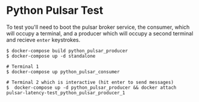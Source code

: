 # Python Pulsar Test

To test you'll need to boot the pulsar broker service, the consumer, which will occupy a terminal, and a producer which will occupy a second terminal and recieve `enter` keystrokes.

```
$ docker-compose build python_pulsar_producer
$ docker-compose up -d standalone

# Terminal 1
$ docker-compose up python_pulsar_consumer

# Terminal 2 which is interactive (hit enter to send messages)
$  docker-compose up -d python_pulsar_producer && docker attach pulsar-latency-test_python_pulsar_producer_1
```
